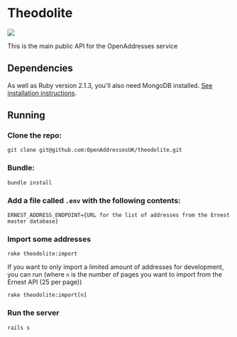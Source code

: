 # Theodolite
 ![](https://upload.wikimedia.org/wikipedia/commons/3/30/SovietTheodolite.jpg)

This is the main public API for the OpenAddresses service

## Dependencies

As well as Ruby version 2.1.3, you'll also need MongoDB installed. [See installation instructions](http://docs.mongodb.org/manual/installation/).

## Running

### Clone the repo:

`git clone git@github.com:OpenAddressesUK/theodolite.git`

### Bundle:

`bundle install`

### Add a file called `.env` with the following contents:

```
ERNEST_ADDRESS_ENDPOINT={URL for the list of addresses from the Ernest master database}
```

### Import some addresses

`rake theodolite:import`

If you want to only import a limited amount of addresses for development, you can run (where `n` is the number of pages you want to import from the Ernest API (25 per page))

`rake theodolite:import[n]`

### Run the server

`rails s`
